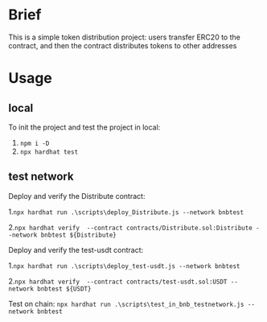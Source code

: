 # Brief

This is a simple token distribution project: users transfer ERC20 to the contract, and then the contract distributes tokens to other addresses

# Usage

## local

To init the project and test the project in local:

1. `npm i -D`
2. `npx hardhat test`

## test network

Deploy and verify the Distribute contract: 

1.`npx hardhat run .\scripts\deploy_Distribute.js --network bnbtest`

2.`npx hardhat verify  --contract contracts/Distribute.sol:Distribute --network bnbtest ${Distribute}`

Deploy and verify the test-usdt contract:

1.`npx hardhat run .\scripts\deploy_test-usdt.js --network bnbtest`

2.`npx hardhat verify  --contract contracts/test-usdt.sol:USDT --network bnbtest ${USDT}`

Test on chain: `npx hardhat run .\scripts\test_in_bnb_testnetwork.js --network bnbtest`

